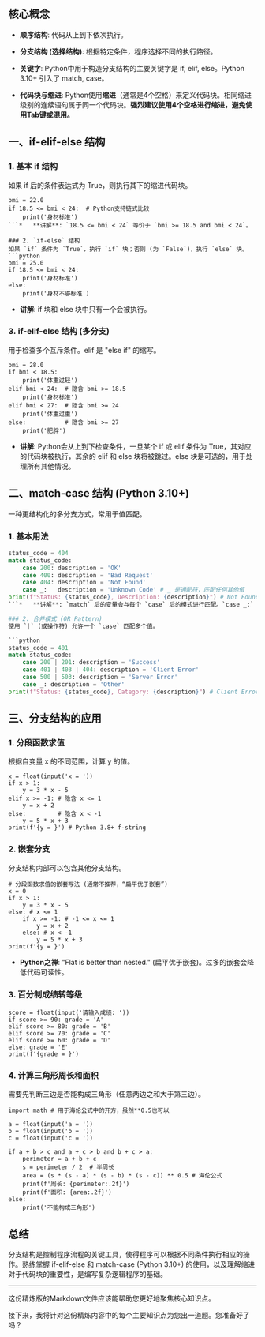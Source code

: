 ## 核心概念

- **顺序结构**: 代码从上到下依次执行。
    
- **分支结构 (选择结构)**: 根据特定条件，程序选择不同的执行路径。
    
- **关键字**: Python中用于构造分支结构的主要关键字是 if, elif, else。Python 3.10+ 引入了 match, case。
    
- **代码块与缩进**: Python使用**缩进**（通常是4个空格）来定义代码块。相同缩进级别的连续语句属于同一个代码块。**强烈建议使用4个空格进行缩进，避免使用Tab键或混用。**
    

## 一、if-elif-else 结构

### 1. 基本 if 结构

如果 if 后的条件表达式为 True，则执行其下的缩进代码块。

````
bmi = 22.0
if 18.5 <= bmi < 24:  # Python支持链式比较
    print('身材标准')
```*   **讲解**: `18.5 <= bmi < 24` 等价于 `bmi >= 18.5 and bmi < 24`。

### 2. `if-else` 结构
如果 `if` 条件为 `True`，执行 `if` 块；否则 (为 `False`)，执行 `else` 块。
```python
bmi = 25.0
if 18.5 <= bmi < 24:
    print('身材标准')
else:
    print('身材不够标准')
````


- **讲解**: if 块和 else 块中只有一个会被执行。
    

### 3. if-elif-else 结构 (多分支)

用于检查多个互斥条件。elif 是 "else if" 的缩写。

```
bmi = 28.0
if bmi < 18.5:
    print('体重过轻')
elif bmi < 24:  # 隐含 bmi >= 18.5
    print('身材标准')
elif bmi < 27:  # 隐含 bmi >= 24
    print('体重过重')
else:           # 隐含 bmi >= 27
    print('肥胖')
```



- **讲解**: Python会从上到下检查条件，一旦某个 if 或 elif 条件为 True，其对应的代码块被执行，其余的 elif 和 else 块将被跳过。else 块是可选的，用于处理所有其他情况。
    

## 二、match-case 结构 (Python 3.10+)

一种更结构化的多分支方式，常用于值匹配。

### 1. 基本用法

```` python
status_code = 404
match status_code:
    case 200: description = 'OK'
    case 400: description = 'Bad Request'
    case 404: description = 'Not Found'
    case _:   description = 'Unknown Code' # _ 是通配符，匹配任何其他值
print(f"Status: {status_code}, Description: {description}") # Not Found
```*   **讲解**: `match` 后的变量会与每个 `case` 后的模式进行匹配。`case _:` (下划线) 作为通配符，如果前面的 `case` 都没有匹配成功，则执行该分支。它必须放在最后。

### 2. 合并模式 (OR Pattern)
使用 `|` (或操作符) 允许一个 `case` 匹配多个值。

```python
status_code = 401
match status_code:
    case 200 | 201: description = 'Success'
    case 401 | 403 | 404: description = 'Client Error'
    case 500 | 503: description = 'Server Error'
    case _: description = 'Other'
print(f"Status: {status_code}, Category: {description}") # Client Error
````


## 三、分支结构的应用

### 1. 分段函数求值

根据自变量 x 的不同范围，计算 y 的值。

```
x = float(input('x = '))
if x > 1:
    y = 3 * x - 5
elif x >= -1: # 隐含 x <= 1
    y = x + 2
else:         # 隐含 x < -1
    y = 5 * x + 3
print(f'{y = }') # Python 3.8+ f-string
```

### 2. 嵌套分支

分支结构内部可以包含其他分支结构。

```
# 分段函数求值的嵌套写法 (通常不推荐，“扁平优于嵌套”)
x = 0
if x > 1:
    y = 3 * x - 5
else: # x <= 1
    if x >= -1: # -1 <= x <= 1
        y = x + 2
    else: # x < -1
        y = 5 * x + 3
print(f'{y = }')
```



- **Python之禅**: "Flat is better than nested." (扁平优于嵌套)。过多的嵌套会降低代码可读性。
    

### 3. 百分制成绩转等级

```
score = float(input('请输入成绩: '))
if score >= 90: grade = 'A'
elif score >= 80: grade = 'B'
elif score >= 70: grade = 'C'
elif score >= 60: grade = 'D'
else: grade = 'E'
print(f'{grade = }')
```



### 4. 计算三角形周长和面积

需要先判断三边是否能构成三角形（任意两边之和大于第三边）。

```
import math # 用于海伦公式中的开方，虽然**0.5也可以

a = float(input('a = '))
b = float(input('b = '))
c = float(input('c = '))

if a + b > c and a + c > b and b + c > a:
    perimeter = a + b + c
    s = perimeter / 2  # 半周长
    area = (s * (s - a) * (s - b) * (s - c)) ** 0.5 # 海伦公式
    print(f'周长: {perimeter:.2f}')
    print(f'面积: {area:.2f}')
else:
    print('不能构成三角形')
```



## 总结

分支结构是控制程序流程的关键工具，使得程序可以根据不同条件执行相应的操作。熟练掌握 if-elif-else 和 match-case (Python 3.10+) 的使用，以及理解缩进对于代码块的重要性，是编写复杂逻辑程序的基础。

---

这份精炼版的Markdown文件应该能帮助您更好地聚焦核心知识点。

接下来，我将针对这份精炼内容中的每个主要知识点为您出一道题。您准备好了吗？
